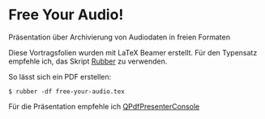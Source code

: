 Free Your Audio!
================

Präsentation über Archivierung von Audiodaten in freien Formaten

Diese Vortragsfolien wurden mit LaTeX Beamer erstellt. Für den Typensatz
empfehle ich, das Skript [Rubber](https://launchpad.net/rubber/) zu verwenden.

So lässt sich ein PDF erstellen:

    $ rubber -df free-your-audio.tex

Für die Präsentation empfehle ich
[QPdfPresenterConsole](http://sourceforge.net/projects/qpdfpresenter/)
